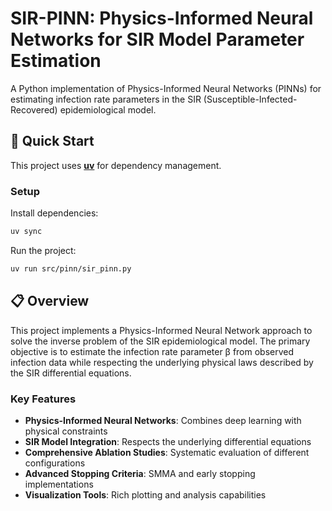 # SIR-PINN: Physics-Informed Neural Networks for SIR Model Parameter Estimation

A Python implementation of Physics-Informed Neural Networks (PINNs) for estimating infection rate parameters in the SIR (Susceptible-Infected-Recovered) epidemiological model.

## 🚀 Quick Start

This project uses [**uv**](https://docs.astral.sh/uv) for dependency management.

### Setup

Install dependencies:

```bash
uv sync
```

Run the project:

```bash
uv run src/pinn/sir_pinn.py
```

## 📋 Overview

This project implements a Physics-Informed Neural Network approach to solve the inverse problem of the SIR epidemiological model. The primary objective is to estimate the infection rate parameter β from observed infection data while respecting the underlying physical laws described by the SIR differential equations.

### Key Features

- **Physics-Informed Neural Networks**: Combines deep learning with physical constraints
- **SIR Model Integration**: Respects the underlying differential equations
- **Comprehensive Ablation Studies**: Systematic evaluation of different configurations
- **Advanced Stopping Criteria**: SMMA and early stopping implementations
- **Visualization Tools**: Rich plotting and analysis capabilities

<!-- ## 🛠️ Usage -->
